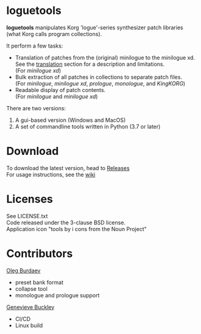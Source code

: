 # loguetools

**loguetools** manipulates Korg 'logue'-series synthesizer patch libraries (what Korg calls program collections).

It perform a few tasks:
* Translation of patches from the (original) minilogue to the minilogue xd. See the [translation](#translation) section for a description and limitations.  
(For *minilogue xd*)
* Bulk extraction of all patches in collections to separate patch files.  
(For *minilogue*, *minilogue xd*, *prologue*, *monologue*, and *KingKORG*)
* Readable display of patch contents.  
(For *minilogue* and *minilogue xd*)

There are two versions:
1. A gui-based version (Windows and MacOS)
2. A set of commandline tools written in Python (3.7 or later)

# Download
To download the latest version, head to [Releases](https://github.com/gazzar/loguetools/releases/latest)  
For usage instructions, see the [wiki](https://github.com/gazzar/loguetools/wiki)

# Licenses
See LICENSE.txt  
Code released under the 3-clause BSD license.  
Application icon "tools by i cons from the Noun Project"

# Contributors
[Oleg Burdaev](https://github.com/dukesrg/)
* preset bank format
* collapse tool
* monologue and prologue support
  
[Genevieve Buckley](https://github.com/GenevieveBuckley)  
* CI/CD
* Linux build
